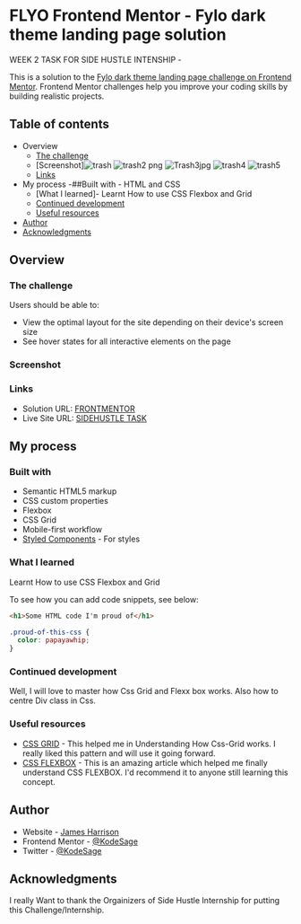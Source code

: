 # FLYO Frontend Mentor - Fylo dark theme landing page solution
WEEK 2 TASK FOR SIDE HUSTLE INTENSHIP -

This is a solution to the [Fylo dark theme landing page challenge on Frontend Mentor](https://www.frontendmentor.io/challenges/fylo-dark-theme-landing-page-5ca5f2d21e82137ec91a50fd). Frontend Mentor challenges help you improve your coding skills by building realistic projects. 

## Table of contents

- Overview
  - [The challenge](https://www.frontendmentor.io/challenges/fylo-dark-theme-landing-page-5ca5f2d21e82137ec91a50fd#the-challenge)
  - [Screenshot]![trash](https://user-images.githubusercontent.com/40062598/124416533-205c3200-dd4f-11eb-87fe-bab2b8e17709.jpg)
![trash2 png](https://user-images.githubusercontent.com/40062598/124416903-e8092380-dd4f-11eb-8d3c-1a872981992b.jpg)
![Trash3jpg](https://user-images.githubusercontent.com/40062598/124416905-e8a1ba00-dd4f-11eb-8ec6-56dbc83aace4.jpg)
![trash4](https://user-images.githubusercontent.com/40062598/124416906-ea6b7d80-dd4f-11eb-9d9b-4869631d460b.jpg)
![trash5](https://user-images.githubusercontent.com/40062598/124416896-e63f6000-dd4f-11eb-97b8-2b036d4d04de.jpg)
  - [Links](https://fyloweb-internship.netlify.app/)
- My process
  -##Built with - HTML and CSS
  - [What I learned]- Learnt How to use CSS Flexbox and Grid
  - [Continued development](#continued-development)
  - [Useful resources](#useful-resources)
- [Author](2)
- [Acknowledgments](#acknowledgments)

## Overview

### The challenge

Users should be able to:

- View the optimal layout for the site depending on their device's screen size
- See hover states for all interactive elements on the page

### Screenshot









### Links

- Solution URL: [FRONTMENTOR](https://www.frontendmentor.io/challenges/fylo-dark-theme-landing-page-5ca5f2d21e82137ec91a50fd/hub/fylo-dark-theme-landing-page-7VdfqRMc4)
- Live Site URL: [SIDEHUSTLE TASK](https://fyloweb-internship.netlify.app/)

## My process

### Built with

- Semantic HTML5 markup
- CSS custom properties
- Flexbox
- CSS Grid
- Mobile-first workflow
- [Styled Components](https://styled-components.com/) - For styles


### What I learned
Learnt How to use CSS Flexbox and Grid

To see how you can add code snippets, see below:

```html
<h1>Some HTML code I'm proud of</h1>
```

```css
.proud-of-this-css {
  color: papayawhip;
}
```


### Continued development

Well, I will love to master how Css Grid and Flexx box works. Also how to centre Div class in Css. 

### Useful resources

- [CSS GRID](https://css-tricks.com/snippets/css/complete-guide-grid/) - This helped me in Understanding How Css-Grid works. I really liked this pattern and will use it going forward.
- [CSS FLEXBOX](https://css-tricks.com/snippets/css/a-guide-to-flexbox/) - This is an amazing article which helped me finally understand CSS FLEXBOX. I'd recommend it to anyone still learning this concept.


## Author

- Website - [James Harrison](https://fyloweb-internship.netlify.app/)
- Frontend Mentor - [@KodeSage](https://www.frontendmentor.io/profile/KodeSage)
- Twitter - [@KodeSage](https://www.twitter.com/KodeSage)

## Acknowledgments

I really Want to thank the Orgainizers of Side Hustle Internship for putting this Challenge/Internship.  



